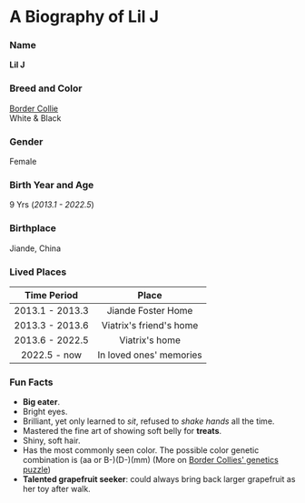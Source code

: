 # A Biography of Lil J

### Name
__Lil J__

### Breed and Color
[Border Collie][1]  
White & Black

### Gender
Female

### Birth Year and Age
9 Yrs (_2013.1 - 2022.5_)

### Birthplace
Jiande, China

### Lived Places
|Time Period|Place|
|:---------:|:---:|
|2013.1 - 2013.3|Jiande Foster Home|
|2013.3 - 2013.6|Viatrix's friend's home|
|2013.6 - 2022.5|Viatrix's home|
|2022.5 - now|In loved ones' memories|

### Fun Facts
- __Big eater__.
- Bright eyes.
- Brilliant, yet only learned to _sit_, refused to _shake hands_ all the time.
- Mastered the fine art of showing soft belly for __treats__.
- Shiny, soft hair.
- Has the most commonly seen color. The possible color genetic combination is (aa or B-)(D-)(mm) (More on [Border Collies' genetics puzzle][2])
- __Talented grapefruit seeker__: could always bring back larger grapefruit as her toy after walk.



[1]: https://www.akc.org/dog-breeds/border-collie/
[2]: https://oceanecology.ca/wp/2019/05/01/a-genetics-puzzle-coat-color-in-border-collies/
